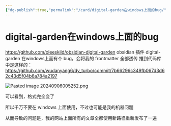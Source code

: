 ```yaml
---
{"dg-publish":true,"permalink":"/card/digital-garden在windows上面的bug/","noteIcon":"2","created":"2024-09-06T00:55:33+08:00","updated":"2024-09-06T00:57:14+08:00"}
---
```



# digital-garden在windows上面的bug

https://github.com/oleeskild/obsidian-digital-garden 
obsidian 插件 digital-garden 在windows上面有个 bug，会将我的 frontmatter 全部透传
推到代码库中是这样的： https://github.com/wudanyang6/dy_turbo/commit/7b66296c349fb067d3d62c43d5f04b6a784a2197

![Pasted image 20240906005252.png](/img/user/attachs/Pasted%20image%2020240906005252.png)

可以看到，格式完全变了

所以千万不要在 windows 上面使用，不过也可能是我的机器问题

从而导致的问题是，我的网站上面所有的文章全都使用新路径重新发布了一遍
